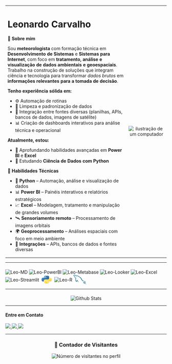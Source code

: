 <!-- Imagem e texto lado a lado -->
<table>
  <tr>
    <td valign="top" width="75%">
      <h1>Leonardo Carvalho</h1>
      <p><strong>👋 Sobre mim</strong></p>
      <p>Sou <strong>meteorologista</strong> com formação técnica em <strong> Desenvolvimento de Sistemas </strong> e <strong>Sistemas para Internet</strong>, com foco em <strong>tratamento, análise e visualização de dados ambientais e geoespaciais</strong>. Trabalho na construção de soluções que integram ciência e tecnologia para transformar <em>dados brutos</em> em <strong>informações relevantes para a tomada de decisão</strong>.</p>
<p><strong>Tenho experiência sólida em:</strong></p>
      <ul>
        <li>⚙️ Automação de rotinas</li>
        <li>🧹 Limpeza e padronização de dados</li>
        <li>🔗 Integração entre fontes diversas (planilhas, APIs, bancos de dados, imagens de satélite)</li>
        <li>📊 Criação de dashboards interativos para análise técnica e operacional</li>
      </ul>      
      <p>
      <strong>Atualmente, estou:</strong>
      </p>
      <ul>
        <li>🚀 Aprofundando habilidades avançadas em <strong>Power BI</strong> e <strong>Excel</strong></li>
        <li>🧠 Estudando <strong>Ciência de Dados com Python</strong></li>
      </ul>
      <p><strong>🧠 Habilidades Técnicas</strong></p>
      <ul>
        <li>🐍 <strong>Python</strong> – Automação, análise e visualização de dados</li>
        <li>📊 <strong>Power BI</strong> – Painéis interativos e relatórios estratégicos</li>
        <li>📈 <strong>Excel</strong> – Modelagem, tratamento e manipulação de grandes volumes</li>
        <li>🛰️ <strong>Sensoriamento remoto</strong> – Processamento de imagens orbitais</li>
        <li>🌍 <strong>Geoprocessamento</strong> – Análises espaciais com foco em meio ambiente</li>
        <li>🔌 <strong>Integrações</strong> – APIs, bancos de dados e fontes diversas</li>
      </ul>
    </td>    
    <td align="center" width="25%">
      <img src="https://raw.githubusercontent.com/MicaelliMedeiros/micaellimedeiros/master/image/computer-illustration.png" alt="ilustração de um computador" width="250"/>
    </td>
  </tr>
  <br>
</table>

---

####  
<div style="display: inline_block">
  <img align="center" alt="Leo-MD" height="30" width="40" src="https://cdn.jsdelivr.net/gh/devicons/devicon/icons/markdown/markdown-original.svg">
  <img align="center" alt="Leo-PowerBI" height="30" width="40" src="https://cdn.worldvectorlogo.com/logos/power-bi-1.svg">
  <img align="center" alt="Leo-Metabase" height="30" width="40" src="https://logo.svgcdn.com/l/metabase.svg">
  <img align="center" alt="Leo-Looker" height="30" width="40" src="https://cdn.worldvectorlogo.com/logos/looker.svg">
  <img align="center" alt="Leo-Excel" height="30" width="40" src="https://cdn.worldvectorlogo.com/logos/microsoft-excel-2013.svg">
  <img align="center" alt="Leo-Streamlit" height="30" width="40" src="https://streamlit.io/images/brand/streamlit-logo-secondary-colormark-darktext.svg">
  <img align="center" alt="Leo-Python" height="30" width="40" src="https://raw.githubusercontent.com/devicons/devicon/master/icons/python/python-original.svg">
  <img align="center" alt="Leo-R" height="30" width="40" src="https://cdn.jsdelivr.net/gh/devicons/devicon/icons/rstudio/rstudio-original.svg">
  <img align="center" alt="Leo-MySQL" height="30" width="40" src="https://raw.githubusercontent.com/devicons/devicon/master/icons/mysql/mysql-original.svg">
  </div>


---

#### 



<div align="center">
  <img src="https://github-readme-stats.vercel.app/api/top-langs/?username=l3omc&theme=dark&hide_border=false&include_all_commits=true&count_private=true&layout=compact" alt="Github Stats" />
  </div>

<!--
<div align = "left">
<a href="https://github.com/l3omc" title="Perfil">
  <img height="180em" src="https://github-readme-stats.vercel.app/api?username=l3omc&theme=dracula&show_icons=true" />
</a>
</div>  -->



---

####  Entre em Contato
<a href="https://instagram.com/leeo.carvalho" target="_blank">
    <img src="https://img.shields.io/badge/-Instagram-%23E4405F?style=for-the-badge&logo=instagram&logoColor=white" target="_blank">
  </a>
  <a href="mailto:leocarva95@gmail.com">
    <img src="https://img.shields.io/badge/-Gmail-%23333?style=for-the-badge&logo=gmail&logoColor=white" target="_blank">
  </a>
  <a href="https://www.linkedin.com/in/l3omc/" target="_blank">
    <img src="https://img.shields.io/badge/-LinkedIn-%230077B5?style=for-the-badge&logo=linkedin&logoColor=white" target="_blank">
  </a>
</div>

---

<div align="center">
  <h3><b>📍 Contador de Visitantes</b></h3>
  <img src="https://profile-counter.glitch.me/l3omc/count.svg" alt="Número de visitantes no perfil" />
</div>
